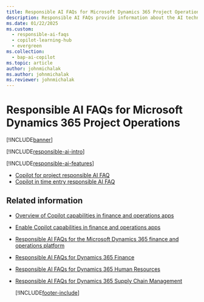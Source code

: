 ```yaml
---
title: Responsible AI FAQs for Microsoft Dynamics 365 Project Operations
description: Responsible AI FAQs provide information about the AI technology used in Microsoft Dynamics 365 Project Operations, along with key considerations and details about how the AI is used, how it was tested and evaluated, and any specific limitations.
ms.date: 01/22/2025
ms.custom: 
  - responsible-ai-faqs
  - copilot-learning-hub
  - evergreen
ms.collection:
  - bap-ai-copilot 
ms.topic: article
author: johnmichalak
ms.author: johnmichalak
ms.reviewer: johnmichalak
---
```


# Responsible AI FAQs for Microsoft Dynamics 365 Project Operations

[!INCLUDE[banner](../includes/banner.md)]

[!INCLUDE[responsible-ai-intro](../includes/responsible-ai.intro.md)]

[!INCLUDE[responsible-ai-features](../includes/responsible-ai-features.md)]


- [Copilot for project responsible AI FAQ](copilot-for-project-faq.md)
- [Copilot in time entry responsible AI FAQ](copilot-in-time-entry-faqs.md)

## Related information

- [Overview of Copilot capabilities in finance and operations apps](/dynamics365/fin-ops-core/fin-ops/copilot/copilot-for-finance-operations)
- [Enable Copilot capabilities in finance and operations apps](/dynamics365/fin-ops-core/dev-itpro/copilot/enable-copilot)
- [Responsible AI FAQs for the Microsoft Dynamics 365 finance and operations platform](/dynamics365/fin-ops-core/dev-itpro/responsible-ai/responsible-ai-overview)
- [Responsible AI FAQs for Dynamics 365 Finance](/dynamics365/finance/transparency-note)
- [Responsible AI FAQs for Dynamics 365 Human Resources](/dynamics365/human-resources/transpar-note-hr)
- [Responsible AI FAQs for Dynamics 365 Supply Chain Management](/dynamics365/supply-chain/responsible-ai-overview)

  [!INCLUDE[footer-include](../../includes/footer-banner.md)]
